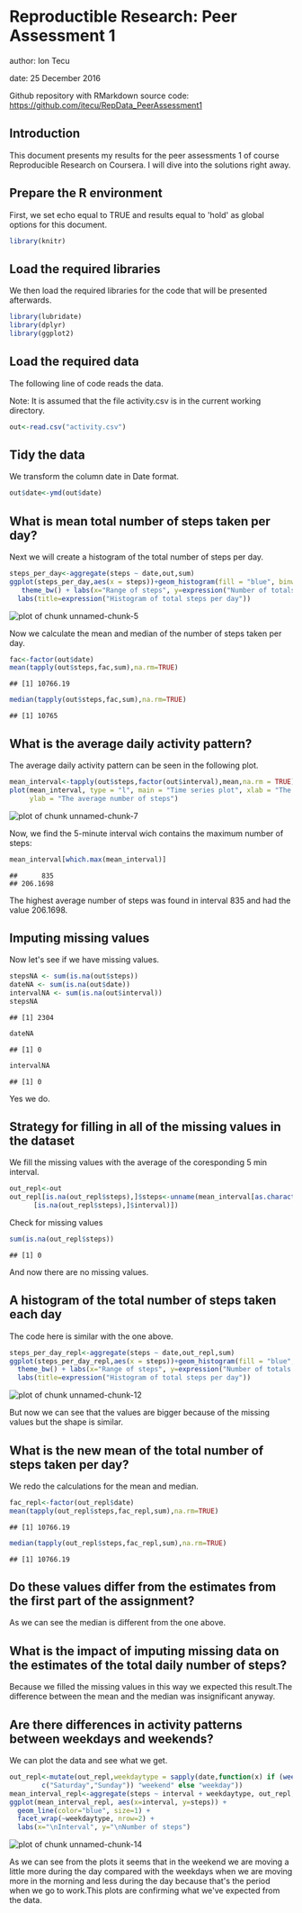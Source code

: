 <!-- rmarkdown v1 -->

# Reproductible Research: Peer Assessment 1 

author: Ion Tecu

date: 25 December 2016

Github repository with RMarkdown source code: <https://github.com/itecu/RepData_PeerAssessment1>

## Introduction

This document presents my results for the peer assessments 1 of course Reproducible Research on Coursera. I will dive into the solutions right away.

## Prepare the R environment

First, we set echo equal to TRUE and results equal to 'hold' as global options for this document.



```r
library(knitr)
```

## Load the required libraries

We then load the required libraries for the code that will be presented afterwards.



```r
library(lubridate)
library(dplyr)
library(ggplot2)
```

## Load the required data

The following line of code reads the data.

Note: It is assumed that the file activity.csv is in the current working directory. 



```r
out<-read.csv("activity.csv")
```

## Tidy the data

We transform the column date in Date format.



```r
out$date<-ymd(out$date)
```

## What is mean total number of steps taken per day?

Next we will create a histogram of the total number of steps per day.



```r
steps_per_day<-aggregate(steps ~ date,out,sum)
ggplot(steps_per_day,aes(x = steps))+geom_histogram(fill = "blue", binwidth = 3000) + 
   theme_bw() + labs(x="Range of steps", y=expression("Number of totals in range")) + 
  labs(title=expression("Histogram of total steps per day"))
```

![plot of chunk unnamed-chunk-5](figure/unnamed-chunk-5-1.png)


Now we calculate the mean and median of the number of steps taken per day.



```r
fac<-factor(out$date)
mean(tapply(out$steps,fac,sum),na.rm=TRUE)
```

```
## [1] 10766.19
```

```r
median(tapply(out$steps,fac,sum),na.rm=TRUE)
```

```
## [1] 10765
```

## What is the average daily activity pattern?

The average daily activity pattern can be seen in the following plot.



```r
mean_interval<-tapply(out$steps,factor(out$interval),mean,na.rm = TRUE)
plot(mean_interval, type = "l", main = "Time series plot", xlab = "The 5-minute interval", 
     ylab = "The average number of steps")
```

![plot of chunk unnamed-chunk-7](figure/unnamed-chunk-7-1.png)


Now, we find the 5-minute interval wich contains the maximum number of steps:



```r
mean_interval[which.max(mean_interval)]
```

```
##      835 
## 206.1698
```


The highest average number of steps was found in interval 835 and had the value 206.1698.

## Imputing missing values

Now let's see if we have missing values.



```r
stepsNA <- sum(is.na(out$steps))
dateNA <- sum(is.na(out$date))
intervalNA <- sum(is.na(out$interval))
stepsNA
```

```
## [1] 2304
```

```r
dateNA
```

```
## [1] 0
```

```r
intervalNA
```

```
## [1] 0
```

Yes we do.

## Strategy for filling in all of the missing values in the dataset

We fill the missing values with the average of the coresponding 5 min interval.



```r
out_repl<-out
out_repl[is.na(out_repl$steps),]$steps<-unname(mean_interval[as.character(out_repl
      [is.na(out_repl$steps),]$interval)])
```

Check for missing values



```r
sum(is.na(out_repl$steps))
```

```
## [1] 0
```
 
And now there are no missing values.

## A histogram of the total number of steps taken each day

The code here is similar with the one above.



```r
steps_per_day_repl<-aggregate(steps ~ date,out_repl,sum)
ggplot(steps_per_day_repl,aes(x = steps))+geom_histogram(fill = "blue", binwidth = 3000) + 
  theme_bw() + labs(x="Range of steps", y=expression("Number of totals in range")) + 
  labs(title=expression("Histogram of total steps per day"))
```

![plot of chunk unnamed-chunk-12](figure/unnamed-chunk-12-1.png)

But now we can see that the values are bigger because of the missing values but the shape is similar.

## What is the new mean of the total number of steps taken per day?

We redo the calculations for the mean and median.



```r
fac_repl<-factor(out_repl$date)
mean(tapply(out_repl$steps,fac_repl,sum),na.rm=TRUE)
```

```
## [1] 10766.19
```

```r
median(tapply(out_repl$steps,fac_repl,sum),na.rm=TRUE)
```

```
## [1] 10766.19
```


## Do these values differ from the estimates from the first part of the assignment?

As we can see the median is different from the one above.

## What is the impact of imputing missing data on the estimates of the total daily number of steps?

Because we filled the missing values in this way we expected this result.The difference between the mean and the median was insignificant anyway.

## Are there differences in activity patterns between weekdays and weekends?

We can plot the data and see what we get.



```r
out_repl<-mutate(out_repl,weekdaytype = sapply(date,function(x) if (weekdays(x) %in% 
        c("Saturday","Sunday")) "weekend" else "weekday"))
mean_interval_repl<-aggregate(steps ~ interval + weekdaytype, out_repl, FUN=mean)
ggplot(mean_interval_repl, aes(x=interval, y=steps)) + 
  geom_line(color="blue", size=1) + 
  facet_wrap(~weekdaytype, nrow=2) +
  labs(x="\nInterval", y="\nNumber of steps")
```

![plot of chunk unnamed-chunk-14](figure/unnamed-chunk-14-1.png)

As we can see from the plots it seems that in the weekend we are moving a little more during the day compared with the weekdays when we are moving more in the morning and less during the day because that's the period when we go to work.This plots are confirming what we've expected from the data.


